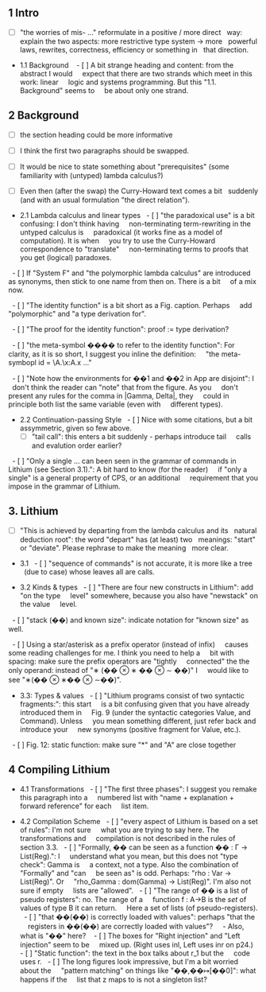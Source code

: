 ## 1 Intro
- [ ] "the worries of mis- ..." reformulate in a positive / more direct
  way: explain the two aspects: more restrictive type system -> more
  powerful laws, rewrites, correctness, efficiency or something in
  that direction.

- 1.1 Background 
  - [ ] A bit strange heading and content: from the abstract I would
    expect that there are two strands which meet in this work: linear
    logic and systems programming. But this "1.1. Background" seems to
    be about only one strand.

## 2 Background
- [ ] the section heading could be more informative

- [ ] I think the first two paragraphs should be swapped. 

- [ ] It would be nice to state something about "prerequisites" (some
  familiarity with (untyped) lambda calculus?)

- [ ] Even then (after the swap) the Curry-Howard text comes a bit
  suddenly (and with an usual formulation "the direct relation").

- 2.1 Lambda calculus and linear types
  - [ ] "the paradoxical use" is a bit confusing: I don't think having
    non-terminating term-rewriting in the untyped calculus is
    paradoxical (it works fine as a model of computation). It is when
    you try to use the Curry-Howard correspondence to "translate"
    non-terminating terms to proofs that you get (logical) paradoxes.

  - [ ] If "System F" and "the polymorphic lambda calculus" are introduced
    as synonyms, then stick to one name from then on. There is a bit
    of a mix now.

  - [ ] "The identity function" is a bit short as a Fig. caption. Perhaps
    add "polymorphic" and "a type derivation for".

  - [ ] "The proof for the identity function": proof := type derivation?

  - [ ] "the meta-symbol ���� to refer to the identity function": For
    clarity, as it is so short, I suggest you inline the definition:
    "the meta-symbopl id = \A.\x:A.x ..."

  - [ ] "Note how the environments for ��1 and ��2 in App are disjoint": I
    don't think the reader can "note" that from the figure. As you
    don't present any rules for the comma in |Gamma, Delta|, they
    could in principle both list the same variable (even with
    different types).

- 2.2 Continuation-passing Style
  - [ ] Nice with some citations, but a bit assymmetric, given so few above.
  
  - [ ] "tail call": this enters a bit suddenly - perhaps introduce tail
    calls and evalution order earlier?

  - [ ] "Only a single ... can been seen in the grammar of commands in
    Lithium (see Section 3.1).": A bit hard to know (for the reader)
    if "only a single" is a general property of CPS, or an additional
    requirement that you impose in the grammar of Lithium.



## 3. Lithium
- [ ] "This is achieved by departing from the lambda calculus and its
  natural deduction root": the word "depart" has (at least) two
  meanings: "start" or "deviate". Please rephrase to make the meaning
  more clear.

- 3.1
  - [ ] "sequence of commands" is not accurate, it is more like a tree
    (due to case) whose leaves all are calls.

- 3.2 Kinds & types
  - [ ] "There are four new constructs in Lithium": add "on the type
    level" somewhere, because you also have "newstack" on the value
    level.

  - [ ] "stack (��) and known size": indicate notation for "known size" as
    well.

  - [ ] Using a star/asterisk as a prefix operator (instead of infix)
    causes some reading challenges for me. I think you need to help a
    bit with spacing: make sure the prefix operators are "tightly
    connected" the the only operand: instead of "∗ (�� ⊗ ∗ �� ⊗ ∼ ��)" I
    would like to see "∗(�� ⊗ ∗�� ⊗ ∼��)".


- 3.3: Types & values
  - [ ] "Lithium programs consist of two syntactic fragments:": this start
    is a bit confusing given that you have already introduced them in
    Fig. 9 (under the syntactic categories Value, and Command). Unless
    you mean something different, just refer back and introduce your
    new synonyms (positive fragment for Value, etc.).

  - [ ] Fig. 12: static function: make sure "*" and "A" are close together

## 4 Compiling Lithium
- 4.1 Transformations
  - [ ] "The first three phases": I suggest you remake this paragraph into a
    numbered list with "name + explanation + forward reference" for each
    list item.

- 4.2 Compilation Scheme
  - [ ] "every aspect of Lithium is based on a set of rules": I'm not sure
    what you are trying to say here. The transformations and
    compilation is not described in the rules of section 3.3.
  - [ ] "Formally, �� can be seen as a function �� : Γ → List(Reg).": I
    understand what you mean, but this does not "type check": Gamma is
    a context, not a type. Also the combination of "Formally" and "can
    be seen as" is odd. Perhaps: "rho : Var -> List(Reg)". Or
    "rho_Gamma : dom(Gamma) -> List(Reg)". I'm also not sure if empty
    lists are "allowed".
  - [ ] "The range of �� is a list of pseudo registers": no. The range of a
    function f : A->B is the _set_ of values of type B it can return.
    Here a set of lists (of pseudo-registers).
  - [ ] "that ��(��) is correctly loaded with values": perhaps "that the
    registers in ��(��) are correctly loaded with values"?
      - Also, what is "��" here? 
  - [ ] The boxes for "Right injection" and "Left injection" seem to be
    mixed up. (Right uses inl, Left uses inr on p24.)
  - [ ] "Static function": the text in the box talks about r_1 but the
    code uses r.
  - [ ] The long figures look impressive, but I'm a bit worried about the
    "pattern matching" on things like "��,��↦[��0]": what happens if the
    list that z maps to is not a singleton list?
